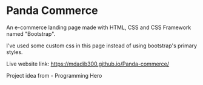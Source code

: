 # Panda Commerce

An e-commerce landing page made with HTML, CSS and CSS Framework named "Bootstrap".

I've used some custom css in this page instead of using bootstrap's primary styles.

Live website link: https://mdadib300.github.io/Panda-commerce/

Project idea from - Programming Hero
